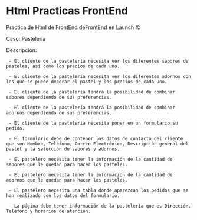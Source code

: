 # Html Practicas FrontEnd
Practica de Html de FrontEnd deFrontEnd en Launch X:

Caso: Pastelería

Descripción:

     - El cliente de la pastelería necesita ver los diferentes sabores de pasteles, así como los precios de cada uno.

     - El cliente de la pastelería necesita ver los diferentes adornos con los que se puede decorar el pastel y los precios de cada uno.

     - El cliente de la pastelería tendrá la posibilidad de combinar sabores dependiendo de sus preferencias.

     - El cliente de la pastelería tendrá la posibilidad de combinar adornos dependiendo de sus preferencias.

     - El cliente de la pastelería necesita poner en un formulario su pedido.

     - El formulario debe de contener los datos de contacto del cliente que son Nombre, Teléfono, Correo Electrónico, Descripción general del pastel y la selección de sabores y adornos.

     - El pastelero necesita tener la información de la cantidad de sabores que le quedan para hacer los pasteles.

     - El pastelero necesita tener la información de la cantidad de adornos que le quedan para hacer los pasteles.

     - El pastelero necesita una tabla donde aparezcan los pedidos que se han realizado con los datos del formulario.

     - La página debe tener información de la pastelería que es Dirección, Teléfono y horarios de atención.
